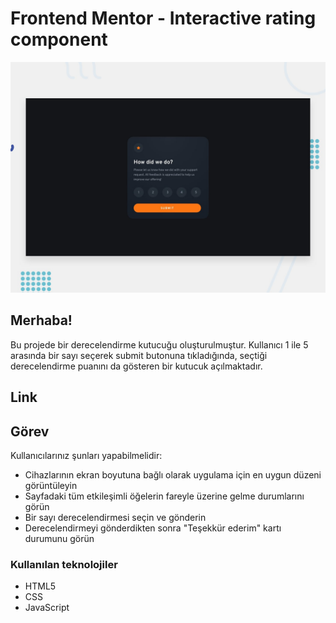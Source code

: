 # Frontend Mentor - Interactive rating component

![Screenshoot](./design/desktop-preview.jpg)

## Merhaba! 
Bu projede bir derecelendirme kutucuğu oluşturulmuştur. Kullanıcı 1 ile 5 arasında bir sayı seçerek submit butonuna tıkladığında, seçtiği derecelendirme puanını da gösteren bir kutucuk açılmaktadır.

## Link

## Görev

Kullanıcılarınız şunları yapabilmelidir:

- Cihazlarının ekran boyutuna bağlı olarak uygulama için en uygun düzeni görüntüleyin
- Sayfadaki tüm etkileşimli öğelerin fareyle üzerine gelme durumlarını görün
- Bir sayı derecelendirmesi seçin ve gönderin
- Derecelendirmeyi gönderdikten sonra "Teşekkür ederim" kartı durumunu görün


### Kullanılan teknolojiler

- HTML5
- CSS
- JavaScript